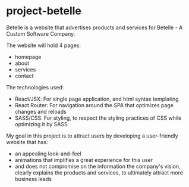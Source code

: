 # project-betelle

Betelle is a website that advertises products and services for Betelle - A Custom Software Company. 

The website will hold 4 pages:
- homepage
- about
- services
- contact

The technologies used:
- React/JSX: For single page application, and html syntax templating
- React Router: For navigation around the SPA that optimizes page changes and reloads
- SASS/CSS: For styling, to respect the styling practices of CSS while optimizing it by SASS

My goal in this project is to attract users by developing a user-friendly website that has:
- an appealing look-and-feel
- animations that implifies a great experience for this user 
- and does not compromise on the information the company's vision, 
  clearly explains the products and services, to ultimately attract 
  more business leads